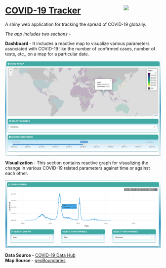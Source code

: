 
# [COVID-19 Tracker](https://chrl3hr5.shinyapps.io/COVID-19/) <img src="sticker/sticker.png" align="right" width="120" />

A shiny web application for tracking the spread of COVID-19 globally.

<i> The app includes two sections - </i>

<b> Dashboard </b> - It includes a reactive map to visualize various
parameters associated with COVID-19 like the number of confirmed cases,
number of tests, etc., on a map for a particular date.

<img src="figures/Dashboard.png" align="center" />

<b> Visualization </b> - This section contains reactive graph for
visualizing the change in various COVID-19 related parameters against
time or against each other.

<img src="figures/Visualization.png" align="center" />

<b> Data Source </b> - [COVID-19 Data
Hub](https://github.com/covid19datahub/COVID19) <br> <b> Map Source
</b> - [geoBoundaries](https://github.com/wmgeolab/geoBoundaries)
